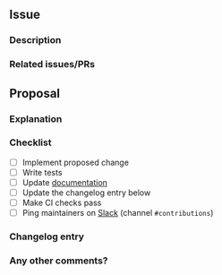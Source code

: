 <!--
Thank you for opening a pull request (PR)!

Contribution guidelines: https://github.com/adap/flower/blob/main/CONTRIBUTING.md
-->

## Issue

### Description

<!--
Describe the problem addressed by this PR.

Example: The variable name `rnd` could be misinterpreted as an abbreviation of *random*, but it refers to the current server round.
-->

### Related issues/PRs

<!--
Link issues and/or PRs that are related to this PR.

Example: Fixes #123. See also #456 and #789.
-->

## Proposal

### Explanation

<!--
Explain the changes and how they improve the issue described above.

Example: The variable `rnd` was renamed to `server_round` to improve readability.
-->

### Checklist

- [ ] Implement proposed change
- [ ] Write tests
- [ ] Update [documentation](https://flower.ai/docs/writing-documentation.html)
- [ ] Update the changelog entry below
- [ ] Make CI checks pass
- [ ] Ping maintainers on [Slack](https://flower.ai/join-slack/) (channel `#contributions`)

<!--
Inside the following 'Changelog entry' section, you should put the description of your changes that will be added to the changelog alongside your PR title.

If the section is completely empty (without any token) or non-existant, the changelog will just contain the title of the PR for the changelog entry, without any description. If the section contains some text other than tokens, it will use it to add a description to the change. If the section contains one of the following tokens it will ignore any other text and put the PR under the corresponding section of the changelog:

<general> is for classifying a PR as a general improvement.
<skip> is to not add the PR to the changelog
<baselines> is to add a general baselines change to the PR
<examples> is to add a general examples change to the PR
<sdk> is to add a general sdk change to the PR
<simulations> is to add a general simulations change to the PR

Note that only one token should be used.
-->

### Changelog entry



### Any other comments?

<!--
Please be aware that it may take some time until the maintainers can review the PR.
Smaller PRs with good descriptions can be considered much more easily.

If you have an urgent request or question, please use the Flower Slack:

    https://flower.ai/join-slack/ (channel: #contributions)

Thank you for contributing to Flower!
-->
